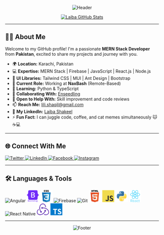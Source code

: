 <!-- Profile Header Banner -->
<p align="center">
  <img src="https://capsule-render.vercel.app/api?type=waving&height=200&color=gradient&text=Hi%20👋,%20I'm%20Laiba%20Shakeel&textBg=false&animation=scaleIn&fontSize=50&section=header&fontAlignY=40" alt="Header" />
</p>

<!-- GitHub Stats Widget -->
<p align="center">
  <a href="https://github.com/laiba-shakeel/laiba-shakeel-widgetbox">
    <img src="https://github-widgetbox.vercel.app/api/profile?username=laiba-shakeel&data=followers,repositories,stars,commits&theme=light&hide_border=true" alt="Laiba GitHub Stats" />
  </a>
</p>

---

## 👩‍💻 About Me

Welcome to my GitHub profile! I'm a passionate **MERN Stack Developer** from **Pakistan**, excited to share my projects and journey with you.

- 🌍 **Location:** Karachi, Pakistan  
- 💻 **Expertise:** MERN Stack | Firebase | JavaScript | React.js | Node.js  
- 🎨 **UI Libraries:** Tailwind CSS | MUI | Ant Design | Bootstrap  
- 🔭 **Current Role:** Working at **NaxBash** (Remote-Based)  
- 🌱 **Learning:** Python & TypeScript  
- 👯 **Collaborating With:** [Enseedling](https://enseedling.com/)  
- 🤝 **Open to Help With:** Skill improvement and code reviews  
- 📫 **Reach Me:** lili.shaqil@gmail.com  
- 📄 **My LinkedIn:** [Laiba Shakeel](https://www.linkedin.com/in/laiba-shakeel/)  
- ⚡ **Fun Fact:** I can juggle code, coffee, and cat memes simultaneously 🐱☕💻

---

## 🌐 Connect With Me

<p align="left">
  <a href="https://twitter.com/@lilishaqil" target="_blank">
    <img src="https://raw.githubusercontent.com/rahuldkjain/github-profile-readme-generator/master/src/images/icons/Social/twitter.svg" alt="Twitter" width="30" />
  </a>
  <a href="https://www.linkedin.com/in/laiba-shakeel/" target="_blank">
    <img src="https://raw.githubusercontent.com/rahuldkjain/github-profile-readme-generator/master/src/images/icons/Social/linked-in-alt.svg" alt="LinkedIn" width="30" />
  </a>
  <a href="https://www.facebook.com/bai.funjai/" target="_blank">
    <img src="https://raw.githubusercontent.com/rahuldkjain/github-profile-readme-generator/master/src/images/icons/Social/facebook.svg" alt="Facebook" width="30" />
  </a>
  <a href="https://www.instagram.com/laiba_shakeel10/" target="_blank">
    <img src="https://raw.githubusercontent.com/rahuldkjain/github-profile-readme-generator/master/src/images/icons/Social/instagram.svg" alt="Instagram" width="30" />
  </a>
</p>

---

## 🛠️ Languages & Tools

<p align="left">
  <img src="https://angular.io/assets/images/logos/angular/angular.svg" alt="Angular" width="40" />
  <img src="https://raw.githubusercontent.com/devicons/devicon/master/icons/bootstrap/bootstrap-plain-wordmark.svg" alt="Bootstrap" width="40" />
  <img src="https://raw.githubusercontent.com/devicons/devicon/master/icons/css3/css3-original-wordmark.svg" alt="CSS" width="40" />
  <img src="https://www.vectorlogo.zone/logos/firebase/firebase-icon.svg" alt="Firebase" width="40" />
  <img src="https://www.vectorlogo.zone/logos/git-scm/git-scm-icon.svg" alt="Git" width="40" />
  <img src="https://raw.githubusercontent.com/devicons/devicon/master/icons/html5/html5-original-wordmark.svg" alt="HTML" width="40" />
  <img src="https://raw.githubusercontent.com/devicons/devicon/master/icons/javascript/javascript-original.svg" alt="JavaScript" width="40" />
  <img src="https://raw.githubusercontent.com/devicons/devicon/master/icons/python/python-original.svg" alt="Python" width="40" />
  <img src="https://raw.githubusercontent.com/devicons/devicon/master/icons/react/react-original-wordmark.svg" alt="React" width="40" />
  <img src="https://reactnative.dev/img/header_logo.svg" alt="React Native" width="40" />
  <img src="https://raw.githubusercontent.com/devicons/devicon/master/icons/redux/redux-original.svg" alt="Redux" width="40" />
  <img src="https://raw.githubusercontent.com/devicons/devicon/master/icons/typescript/typescript-original.svg" alt="TypeScript" width="40" />
</p>

---

<!-- Footer Banner -->
<p align="center">
  <img src="https://capsule-render.vercel.app/api?type=waving&height=200&color=gradient&text=Thanks%20for%20visiting%20my%20profile!&textBg=false&animation=scaleIn&fontSize=30&section=footer&fontAlignY=70" alt="Footer" />
</p>
